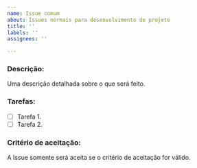 ```yaml
---
name: Issue comum
about: Issues normais para desenvolvimento do projeto
title: ''
labels: ''
assignees: ''

---
```


### Descrição:
Uma descrição detalhada sobre o que será feito.

### Tarefas:

- [ ] Tarefa 1.
- [ ] Tarefa 2.

### Critério de aceitação:
A Issue somente será aceita se o critério de aceitação for válido.